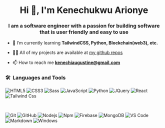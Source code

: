 
<h1 align="center">Hi 👋, I'm Kenechukwu Arionye</h1>
<h3 align="center">I am a software engineer with a passion for building software that is user friendly and easy to use</h3>


- 🌱 I’m currently learning **TailwindCSS, Python, Blockchain(web3), etc.**

- 👨‍💻 All of my projects are available at [my github repos](https://github.com/kenechiaugustine?tab=repositories)

- 📫 How to reach me **kenechiaugustine@gmail.com**


### 🛠 &nbsp;Languages and Tools


![HTML5](https://img.shields.io/badge/-HTML5-%23E44D27?style=for-the-badge&logo=html5&logoColor=ffffff)
![CSS3](https://img.shields.io/badge/-CSS3-%231572B6?style=for-the-badge&logo=css3)
![Sass](https://img.shields.io/badge/-Sass-%23CC6699?style=for-the-badge&logo=sass&logoColor=ffffff)
![JavaScript](https://img.shields.io/badge/-JavaScript-%23F7DF1C?style=for-the-badge&logo=javascript&logoColor=000000&labelColor=%23F7DF1C&color=%23FFCE5A)
![Python](http://img.shields.io/badge/-Python-3776AB?style=for-the-badge&logo=python&logoColor=ffffff)
![JQuery](https://img.shields.io/badge/jQuery-0769AD?style=for-the-badge&logo=jquery&logoColor=white)
![React](https://img.shields.io/badge/-React-61DAFB?style=for-the-badge&logo=react&logoColor=ffffff)
![Tailwind Css](https://img.shields.io/badge/Tailwind_CSS-38B2AC?style=for-the-badge&logo=tailwind-css&logoColor=white)

<br>

![Git](https://img.shields.io/badge/-Git-%23F05032?style=for-the-badge&logo=git&logoColor=%23ffffff)
![GitHub](https://img.shields.io/badge/-GitHub-181717?style=for-the-badge&logo=github)
![Nodejs](https://img.shields.io/badge/-Nodejs-339933?style=for-the-badge&logo=Node.js&logoColor=ffffff)
![Npm](https://img.shields.io/badge/-npm-CB3837?style=for-the-badge&logo=npm)
![Firebase](https://img.shields.io/badge/-Firebase-FFCA28?style=for-the-badge&logo=firebase&logoColor=ffffff)
![MongoDB](https://img.shields.io/badge/MongoDB-4EA94B?style=for-the-badge&logo=mongodb&logoColor=white)
![VS Code](http://img.shields.io/badge/-VS%20Code-007ACC?style=for-the-badge&logo=visual-studio-code&logoColor=ffffff)
![Markdown](https://img.shields.io/badge/Markdown-000000?style=for-the-badge&logo=markdown&logoColor=white)
![Windows](https://img.shields.io/badge/-windows-0078D6?style=for-the-badge&logo=windows&logoColor=ffffff)

<br>


<br/>

<!-- ![C++](https://img.shields.io/badge/C%2B%2B-00599C?style=for-the-badge&logo=c%2B%2B&logoColor=white) -->
<!-- ![Dart](https://img.shields.io/badge/Dart-0175C2?style=for-the-badge&logo=dart&logoColor=white) -->
<!-- ![Flutter](https://img.shields.io/badge/Flutter-02569B?style=for-the-badge&logo=flutter&logoColor=white) -->
<!-- ![Linux](http://img.shields.io/badge/-Linux-0078D6?style=for-the-badge&logo=linux&logoColor=ffffff) -->

<!-- OLD -->
<!-- - 👋 Hi, I’m @kenechiaugustine
- 👀 I’m interested in ...
- 🌱 I’m currently learning ...
- 💞️ I’m looking to collaborate on ...
- 📫 How to reach me ... -->

<!---
kenechiaugustine/kenechiaugustine is a ✨ special ✨ repository because its `README.md` (this file) appears on your GitHub profile.
You can click the Preview link to take a look at your changes.
--->
